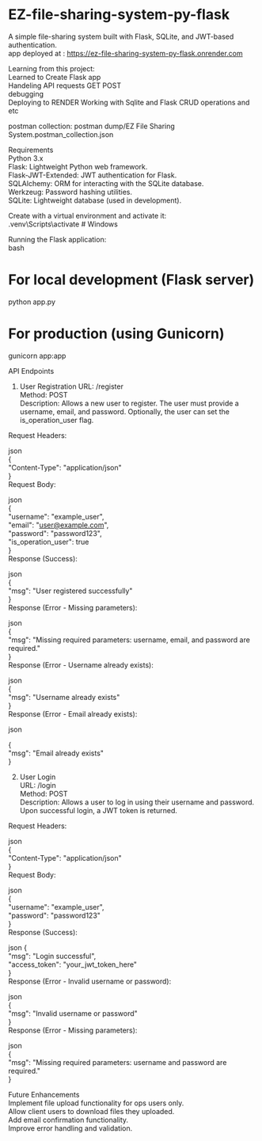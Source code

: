 # EZ-file-sharing-system-py-flask
A simple file-sharing system built with Flask, SQLite, and JWT-based authentication.  
app deployed at : https://ez-file-sharing-system-py-flask.onrender.com

Learning from this project:  
Learned to Create Flask app    
Handeling API requests GET POST  
debugging  
Deploying to RENDER
Working with Sqlite and Flask CRUD operations and etc


postman collection: postman dump/EZ File Sharing System.postman_collection.json

Requirements    
Python 3.x      
Flask: Lightweight Python web framework.  
Flask-JWT-Extended: JWT authentication for Flask.  
SQLAlchemy: ORM for interacting with the SQLite database.    
Werkzeug: Password hashing utilities.  
SQLite: Lightweight database (used in development).    
         

Create with a virtual environment and activate it:    
.venv\Scripts\activate  # Windows             

Running the Flask application:        
bash             
# For local development (Flask server)    
python app.py    

# For production (using Gunicorn)    
gunicorn app:app          

API Endpoints            
1. User Registration
URL: /register      
Method: POST      
Description: Allows a new user to register. The user must provide a username, email, and password. Optionally, the user can set the is_operation_user flag.      

Request Headers:        

json      
{      
    "Content-Type": "application/json"      
}      
Request Body:      

json      
{      
    "username": "example_user",      
    "email": "user@example.com",      
    "password": "password123",      
    "is_operation_user": true      
}      
Response (Success):      

json      
{      
    "msg": "User registered successfully"      
}      
Response (Error - Missing parameters):      
    
json    
{        
    "msg": "Missing required parameters: username, email, and password are required."      
}      
Response (Error - Username already exists):      

json    
{      
    "msg": "Username already exists"      
}      
Response (Error - Email already exists):    

json    

{      
    "msg": "Email already exists"    
}      

2. User Login      
URL: /login      
Method: POST      
Description: Allows a user to log in using their username and password. Upon successful login, a JWT token is returned.        
      
Request Headers:      
            
json             
{            
    "Content-Type": "application/json"            
}                                                          
Request Body:        
                
json      
{            
    "username": "example_user",      
    "password": "password123"      
}            
Response (Success):      
                          
json
{          
    "msg": "Login successful",      
    "access_token": "your_jwt_token_here"      
}      
Response (Error - Invalid username or password):      
        
json      
{      
    "msg": "Invalid username or password"      
}      
Response (Error - Missing parameters):      

json     
{      
    "msg": "Missing required parameters: username and password are required."      
}      

                                                                                   
                                

Future Enhancements                                                      
Implement file upload functionality for ops users only.                        
Allow client users to download files they uploaded.                                    
Add email confirmation functionality.                                
Improve error handling and validation.                
